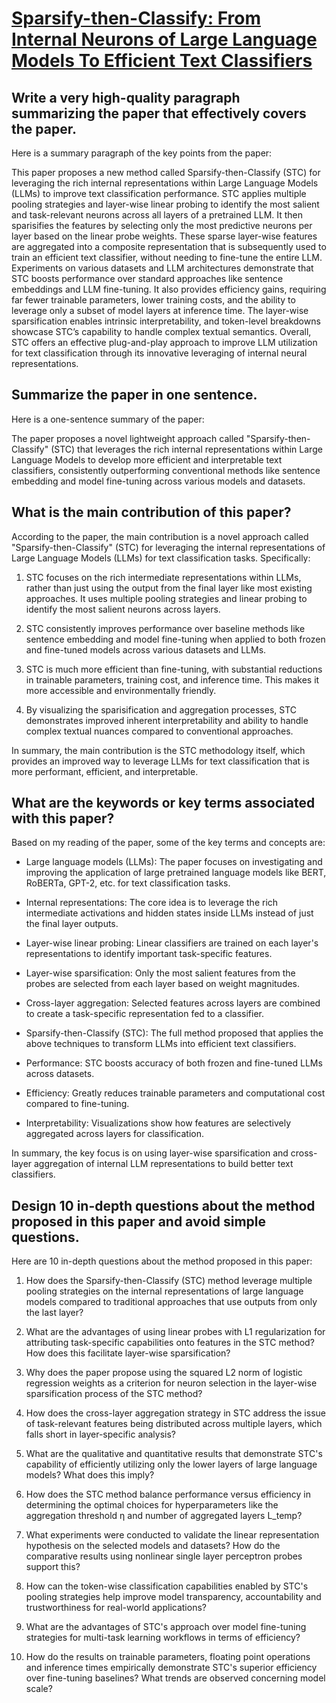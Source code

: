 # [Sparsify-then-Classify: From Internal Neurons of Large Language Models   To Efficient Text Classifiers](https://arxiv.org/abs/2311.15983)

## Write a very high-quality paragraph summarizing the paper that effectively covers the paper.

 Here is a summary paragraph of the key points from the paper:

This paper proposes a new method called Sparsify-then-Classify (STC) for leveraging the rich internal representations within Large Language Models (LLMs) to improve text classification performance. STC applies multiple pooling strategies and layer-wise linear probing to identify the most salient and task-relevant neurons across all layers of a pretrained LLM. It then sparisifies the features by selecting only the most predictive neurons per layer based on the linear probe weights. These sparse layer-wise features are aggregated into a composite representation that is subsequently used to train an efficient text classifier, without needing to fine-tune the entire LLM. Experiments on various datasets and LLM architectures demonstrate that STC boosts performance over standard approaches like sentence embeddings and LLM fine-tuning. It also provides efficiency gains, requiring far fewer trainable parameters, lower training costs, and the ability to leverage only a subset of model layers at inference time. The layer-wise sparsification enables intrinsic interpretability, and token-level breakdowns showcase STC’s capability to handle complex textual semantics. Overall, STC offers an effective plug-and-play approach to improve LLM utilization for text classification through its innovative leveraging of internal neural representations.


## Summarize the paper in one sentence.

 Here is a one-sentence summary of the paper:

The paper proposes a novel lightweight approach called "Sparsify-then-Classify" (STC) that leverages the rich internal representations within Large Language Models to develop more efficient and interpretable text classifiers, consistently outperforming conventional methods like sentence embedding and model fine-tuning across various models and datasets.


## What is the main contribution of this paper?

 According to the paper, the main contribution is a novel approach called "Sparsify-then-Classify" (STC) for leveraging the internal representations of Large Language Models (LLMs) for text classification tasks. Specifically:

1. STC focuses on the rich intermediate representations within LLMs, rather than just using the output from the final layer like most existing approaches. It uses multiple pooling strategies and linear probing to identify the most salient neurons across layers.

2. STC consistently improves performance over baseline methods like sentence embedding and model fine-tuning when applied to both frozen and fine-tuned models across various datasets and LLMs. 

3. STC is much more efficient than fine-tuning, with substantial reductions in trainable parameters, training cost, and inference time. This makes it more accessible and environmentally friendly.

4. By visualizing the sparisification and aggregation processes, STC demonstrates improved inherent interpretability and ability to handle complex textual nuances compared to conventional approaches.

In summary, the main contribution is the STC methodology itself, which provides an improved way to leverage LLMs for text classification that is more performant, efficient, and interpretable.


## What are the keywords or key terms associated with this paper?

 Based on my reading of the paper, some of the key terms and concepts are:

- Large language models (LLMs): The paper focuses on investigating and improving the application of large pretrained language models like BERT, RoBERTa, GPT-2, etc. for text classification tasks.

- Internal representations: The core idea is to leverage the rich intermediate activations and hidden states inside LLMs instead of just the final layer outputs. 

- Layer-wise linear probing: Linear classifiers are trained on each layer's representations to identify important task-specific features. 

- Layer-wise sparsification: Only the most salient features from the probes are selected from each layer based on weight magnitudes.

- Cross-layer aggregation: Selected features across layers are combined to create a task-specific representation fed to a classifier.  

- Sparsify-then-Classify (STC): The full method proposed that applies the above techniques to transform LLMs into efficient text classifiers.

- Performance: STC boosts accuracy of both frozen and fine-tuned LLMs across datasets.

- Efficiency: Greatly reduces trainable parameters and computational cost compared to fine-tuning.

- Interpretability: Visualizations show how features are selectively aggregated across layers for classification.

In summary, the key focus is on using layer-wise sparsification and cross-layer aggregation of internal LLM representations to build better text classifiers.


## Design 10 in-depth questions about the method proposed in this paper and avoid simple questions.

 Here are 10 in-depth questions about the method proposed in this paper:

1. How does the Sparsify-then-Classify (STC) method leverage multiple pooling strategies on the internal representations of large language models compared to traditional approaches that use outputs from only the last layer?

2. What are the advantages of using linear probes with L1 regularization for attributing task-specific capabilities onto features in the STC method? How does this facilitate layer-wise sparsification? 

3. Why does the paper propose using the squared L2 norm of logistic regression weights as a criterion for neuron selection in the layer-wise sparsification process of the STC method?

4. How does the cross-layer aggregation strategy in STC address the issue of task-relevant features being distributed across multiple layers, which falls short in layer-specific analysis?

5. What are the qualitative and quantitative results that demonstrate STC's capability of efficiently utilizing only the lower layers of large language models? What does this imply?  

6. How does the STC method balance performance versus efficiency in determining the optimal choices for hyperparameters like the aggregation threshold η and number of aggregated layers L_temp?

7. What experiments were conducted to validate the linear representation hypothesis on the selected models and datasets? How do the comparative results using nonlinear single layer perceptron probes support this?

8. How can the token-wise classification capabilities enabled by STC's pooling strategies help improve model transparency, accountability and trustworthiness for real-world applications?  

9. What are the advantages of STC's approach over model fine-tuning strategies for multi-task learning workflows in terms of efficiency?

10. How do the results on trainable parameters, floating point operations and inference times empirically demonstrate STC's superior efficiency over fine-tuning baselines? What trends are observed concerning model scale?
